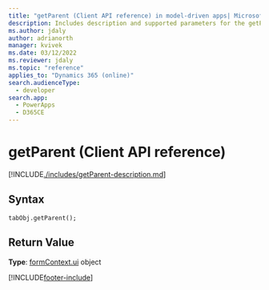 ```yaml
---
title: "getParent (Client API reference) in model-driven apps| MicrosoftDocs"
description: Includes description and supported parameters for the getParent method.
ms.author: jdaly
author: adrianorth
manager: kvivek
ms.date: 03/12/2022
ms.reviewer: jdaly
ms.topic: "reference"
applies_to: "Dynamics 365 (online)"
search.audienceType: 
  - developer
search.app: 
  - PowerApps
  - D365CE
---
```

# getParent (Client API reference)



[!INCLUDE[./includes/getParent-description.md](./includes/getParent-description.md)]

## Syntax

`tabObj.getParent();`

## Return Value

**Type**: [formContext.ui](../formContext-ui.md) object




[!INCLUDE[footer-include](../../../../../includes/footer-banner.md)]
